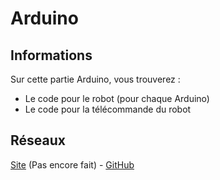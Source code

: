# Arduino

## Informations
Sur cette partie Arduino, vous trouverez :
* Le code pour le robot (pour chaque Arduino)
* Le code pour la télécommande du robot

## Réseaux
[Site](https://github.com/Tank-io/site) (Pas encore fait) - [GitHub](https://github.com/Tank-io)

